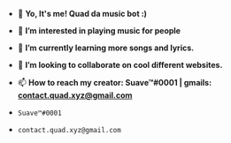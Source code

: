 - 👋 **Yo, It's me! Quad da music bot :)**
- 👀 **I’m interested in playing music for people**
- 🌱 **I’m currently learning more songs and lyrics.**
- 💞️ **I’m looking to collaborate on cool different websites.**
- 📫 **How to reach my creator: Suave™#0001 | gmails: contact.quad.xyz@gmail.com**









-     Suave™#0001
-     contact.quad.xyz@gmail.com
